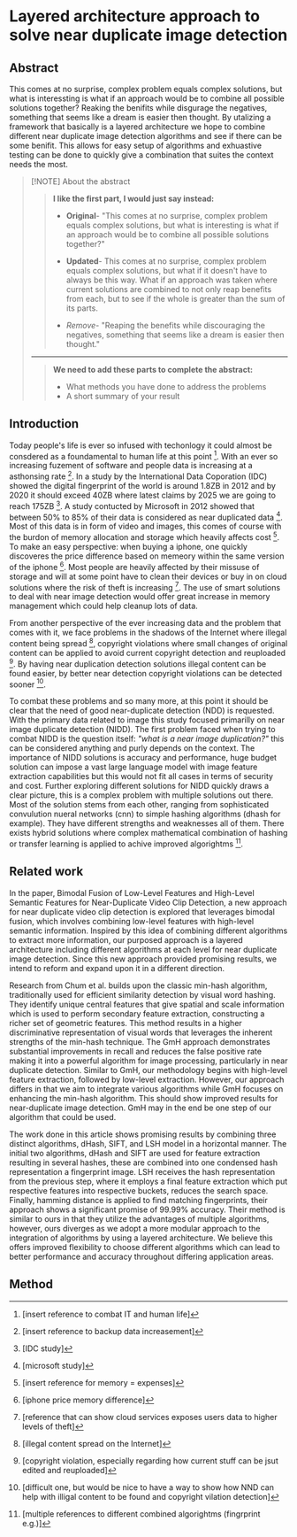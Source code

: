 # Layered architecture approach to solve near duplicate image detection 

## Abstract
This comes at no surprise, complex problem equals complex solutions, but what is interessting is what if an approach would be to combine all possible solutions together? Reaking the benifits while disgurage the negatives, something that seems like a dream is easier then thought. By utalizing a framework that basically is a layered architecture we hope to combine different near duplicate image detection algorithms and see if there can be some benifit. This allows for easy setup of algorithms and exhuastive testing can be done to quickly give a combination that suites the context needs the most. 


> [!NOTE] About the abstract
> >**I like the first part, I would just say instead:**
>> - **Original**- "This comes at no surprise, complex problem equals complex solutions, but what is interesting is what if an approach would be to combine all possible solutions together?"
>>
> > - **Updated**- This comes at no surprise, complex problem equals complex solutions, but what if it doesn't have to always be this way. What if an approach was taken where current solutions are combined to not only reap benefits from each, but to see if the whole is greater than the sum of its parts.
>> 	- *Remove*- "Reaping the benefits while discouraging the negatives, something that seems like a dream is easier then thought."
> ---
> > **We need to add these parts to complete the abstract:**
>> - What methods you have done to address the problems
> > - A short summary of your result


## Introduction 

Today people's life is ever so infused with techonlogy it could almost be consdered as a foundamental to human life at this point [^1]. With an ever so increasing fuzement of software and people data is increasing at a asthonsing rate [^2]. In a study by the International Data Coporation (IDC) showed the digital fingerprint of the world is around 1.8ZB in 2012 and by 2020 it should exceed 40ZB where latest claims by 2025 we are going to reach 175ZB [^3]. A study contucted by Microsoft in 2012 showed that between 50% to 85% of their data is considered as near duplicated data [^4].
Most of this data is in form of video and images, this comes of course with the burdon of memory allocation and storage which heavily affects cost [^5]. To make an easy perspective: when buying a iphone, one quickly discoveres the price difference based on memeory within the same version of the iphone [^6]. Most people are heavily affected by their missuse of storage and will at some point have to clean their devices or buy in on cloud solutions where the risk of theft is increasing [^7]. The use of smart solutions to deal with near image detection would offer great increase in memory management which could help cleanup lots of data.

From another perspective of the ever increasing data and the problem that comes with it, we face problems in the shadows of the Internet where illegal content being spread [^8], copyright violations where small changes of original content can be applied to avoid current copyright detection and reuploaded [^9]. By having near duplication detection solutions illegal content can be found easier, by better near detection copyright violations can be detected sooner [^10]. 

To combat these problems and so many more, at this point it should be clear that the need of good near-duplicate detection (NDD) is requested. With the primary data related to image this study focused primarilly on near image duplicate detection (NIDD). The first problem faced when trying to combat NIDD is the question itself: *"what is a near image duplication?"* this can be considered anything and purly depends on the context. The importance of NIDD solutions is accuracy and performance, huge budget solution can impose a vast large language model with image feature extraction capabilities but this would not fit all cases in terms of security and cost. Further exploring different solutions for NIDD quickly draws a clear picture, this is a complex problem with multiple solutions out there. Most of the solution stems from each other, ranging from sophisticated convulution nueral networks (cnn) to simple hashing algorithms (dhash for example). They have different strengths and weaknesses all of them. There exists hybrid solutions where complex mathematical combination of hashing or transfer learning is applied to achive improved algorightms [^11]. 

## Related work

In the paper, Bimodal Fusion of Low-Level Features and High-Level Semantic Features for Near-Duplicate Video Clip Detection, a new approach for near duplicate video clip detection is explored that leverages bimodal fusion, which involves combining low-level features with high-level semantic information. Inspired by this idea of combining different algorithms to extract more information, our purposed approach is a layered architecture including different algorithms at each level for near duplicate image detection. Since this new approach provided promising results, we intend to reform and expand upon it in a different direction.

Research from Chum et al. builds upon the classic min-hash algorithm, traditionally used for efficient similarity detection by visual word hashing. They identify unique central features that give spatial and scale information which is used to perform secondary feature extraction, constructing a richer set of geometric features. This method results in a higher discriminative representation of visual words that leverages the inherent strengths of the min-hash technique. The GmH approach demonstrates substantial improvements in recall and reduces the false positive rate making it into a powerful algorithm for image processing, particularly in near duplicate detection. Similar to GmH, our methodology begins with high-level feature extraction, followed by low-level extraction. However, our approach differs in that we aim to integrate various algorithms while GmH focuses on enhancing the min-hash algorithm. This should show improved results for near-duplicate image detection. GmH may in the end be one step of our algorithm that could be used.

The work done in this article shows promising results by combining three distinct algorithms, dHash, SIFT, and LSH model in a horizontal manner. The initial two algorithms, dHash and SIFT are used for feature extraction resulting in several hashes, these are combined into one condensed hash representation a fingerprint image. LSH receives the hash representation from the previous step, where it employs a final feature extraction which put respective features into respective buckets, reduces the search space. Finally, hamming distance is applied to find matching fingerprints, their approach shows a significant promise of 99.99% accuracy. Their method is similar to ours in that they utilize the advantages of multiple algorithms, however, ours diverges as we adopt a more modular approach to the integration of algorithms by using a layered architecture. We believe this offers improved flexibility to choose different algorithms which can lead to better performance and accuracy throughout differing application areas.

## Method



[^1]: [insert reference to combat IT and human life]
[^2]: [insert reference to backup data increasement]
[^3]: [IDC study]
[^4]: [microsoft study]
[^5]: [insert reference for memory = expenses]
[^6]: [iphone price memory difference]
[^7]: [reference that can show cloud services exposes users data to higher levels of theft]
[^8]: [illegal content spread on the Internet]
[^9]: [copyright violation, especially regarding how current stuff can be jsut edited and reuploaded]
[^10]: [difficult one, but would be nice to have a way to show how NND can help with illigal content to be found and copyright vilation detection]
[^11]: [multiple references to different combined algorightms (fingrprint e.g.)]
